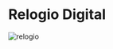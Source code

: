 # Relogio Digital
![relogio](https://github.com/Dnysss/relogio-digital/assets/131815656/837c2bf6-e8e5-48ca-aaa6-e0b065a81c61)
